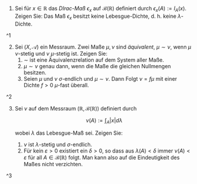 1. Sei für $x \in \mathbb{R}$ das *DIrac-Maß* $\epsilon_x$ auf $\mathcal{B}(\mathbb{R})$ definiert durch $\epsilon_x(A) := I_A(x)$.
	Zeigen Sie: Das Maß $\epsilon_x$ besitzt keine Lebesgue-Dichte, d. h. keine $\lambda$-Dichte.

^1

2. Sei $(X, \mathcal{A})$ ein Messraum.
	Zwei Maße $\mu, \nu$ sind *äquivalent*, $\mu \sim \nu$, wenn $\mu$ $\nu$-stetig und $\nu$ $\mu$-stetig ist.
	Zeigen Sie:
	1. $\sim$ ist eine Äquivalenzrelation auf dem System aller Maße.
	2. $\mu \sim \nu$ genau dann, wenn die Maße die gleichen Nullmengen besitzen.
	3. Seien $\mu$ und $\nu$ $\sigma$-endlich und $\mu \sim \nu$.
		Dann Folgt $\nu = f\mu$ mit einer Dichte $f \gt 0$ $\mu$-fast überall.

^2

3. Sei $\nu$ auf dem Messraum $(\mathbb{R}, \mathcal{B}(\mathbb{R}))$ definiert durch
	
	$$
		\nu(A) := \int_A |x| d\lambda
	$$
	
	wobei $\lambda$ das Lebesgue-Maß sei.
	Zeigen Sie:
	1. $\nu$ ist $\lambda$-stetig und $\sigma$-endlich.
	2. Für kein $\varepsilon \gt 0$ existiert ein $\delta \gt 0$, so dass aus $\lambda(A) \lt \delta$ immer $\nu(A) \lt \varepsilon$ für all $A \in \mathcal{B}(\mathbb{R})$ folgt.
		Man kann also auf die Eindeutigkeit des Maßes nicht verzichten.

^3
